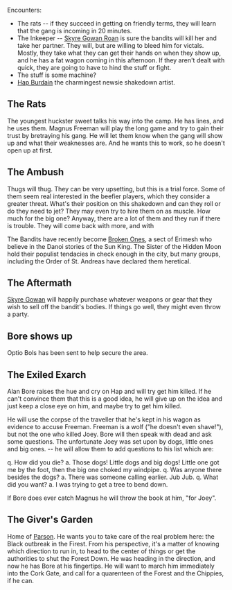 Encounters:
 * The rats -- if they succeed in getting on friendly terms, they will learn that the gang is incoming in 20 minutes.
 * The Inkeeper -- [Skyre Gowan Roan](/p/skyre_gowan.md) is sure the bandits will kill her and take her partner. They will, but are willing to bleed him for victals. Mostly, they take what they can get their hands on when they show up, and he has a fat wagon coming in this afternoon. If they aren't dealt with quick, they are going to have to hind the stuff or fight.
  * The stuff is some machine?
  * [Hap Burdain](/p/hap_burdain.md) the charmingest newsie shakedown artist.

## The Rats

The youngest huckster sweet talks his way into the camp. He has lines, and he uses them. Magnus Freeman will play the long game and try to gain their trust by bretraying his gang. He will let them know when the gang will show up and what their weaknesses are. And he wants this to work, so he doesn't open up at first.

## The Ambush

Thugs will thug. They can be very upsetting, but this is a trial force. Some of them seem real interested in the beefier players, which they consider a greater threat. What's their position on this shakedown and can they roll or do they need to jet? They may even try to hire them on as muscle. How much for the big one? Anyway, there are a lot of them and they run if there is trouble. They will come back with more, and with 

The Bandits have recently become [Broken Ones](/f/the_broken_ones.md), a sect of Erimesh who believe in the Danoi stories of the Sun King. The Sister of the Hidden Moon hold their populist tendacies in check enough in the city, but many groups, including the Order of St. Andreas have declared them heretical.

## The Aftermath

[Skyre Gowan](/p/skyre_gowan.md) will happily purchase whatever weapons or gear that they wish to sell off the bandit's bodies. If things go well, they might even throw a party.

## Bore shows up 

Optio Bols has been sent to help secure the area. 

## The Exiled Exarch

Alan Bore raises the hue and cry on Hap and will try get him killed. If he can't convince them that this is a good idea,
he will give up on the idea and just keep a close eye on him, and maybe try to get him killed.

He will use the corpse of the traveller that he's kept in his wagon as evidence to accuse Freeman. Freeman
is a wolf ("he doesn't even shave!"), but not the one who killed Joey. Bore will then speak with dead and ask some questions. The unfortunate Joey was set upon by dogs, little ones and big ones.  -- he will allow them to add questions to his list which are:

q. How did you die?
a. Those dogs! Little dogs and big dogs! Little one got me by the foot, then the big one choked my windpipe.
q. Was anyone there besides the dogs?
a. There was someone calling earlier. Jub Jub.
q. What did you want?
a. I was trying to get a tree to bend down.

If Bore does ever catch Magnus he will throw the book at him, "for Joey".

## The Giver's Garden

Home of [Parson](/p/parson.md). He wants you to take care of the real problem here: the Black outbreak in the Firest. From his perspective, it's a matter of knowing which direction to run in, to head to the center of things or get the authorities to shut the Forest Down. He was heading in the direction, and now he has Bore at his fingertips. He will want to march him immediately into the Cork Gate, and call for a quarenteen of the Forest and the Chippies, if he can.

##